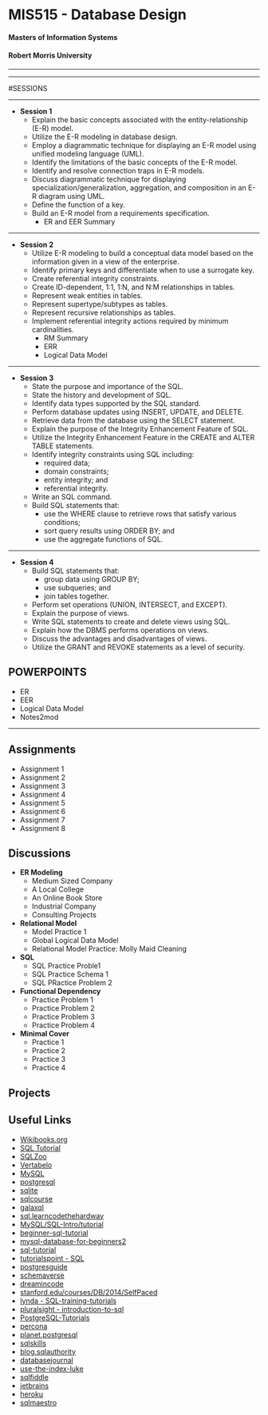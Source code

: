 
MIS515 - Database Design
========================

#### Masters of Information Systems
#### Robert Morris University 

----------------------------

----------------------------

#SESSIONS

-----
- **Session 1**
	- Explain the basic concepts associated with the entity-relationship (E-R) model.
	- Utilize the E-R modeling in database design.
	- Employ a diagrammatic technique for displaying an E-R model using unified modeling language (UML).
	- Identify the limitations of the basic concepts of the E-R model.
	- Identify and resolve connection traps in E-R models.
	- Discuss diagrammatic technique for displaying specialization/generalization, aggregation, and composition in an E-R diagram using UML.
	- Define the function of a key.
	- Build an E-R model from a requirements specification.
		- ER and EER Summary
-------

- **Session 2**
	- Utilize E-R modeling to build a conceptual data model based on the information given in a view of the enterprise.
	- Identify primary keys and differentiate when to use a surrogate key.
	- Create referential integrity constraints.
	- Create ID-dependent, 1:1, 1:N, and N:M relationships in tables.
	- Represent weak entities in tables.
	- Represent supertype/subtypes as tables.
	- Represent recursive relationships as tables.
	- Implement referential integrity actions required by minimum cardinalities.
		- RM Summary
		- ERR
		- Logical Data Model
------

- **Session 3**
	- State the purpose and importance of the SQL.
	- State the history and development of SQL.
	- Identify data types supported by the SQL standard.
	- Perform database updates using INSERT, UPDATE, and DELETE.
	- Retrieve data from the database using the SELECT statement.
	- Explain the purpose of the Integrity Enhancement Feature of SQL.
	- Utilize the Integrity Enhancement Feature in the CREATE and ALTER TABLE statements.
	- Identify integrity constraints using SQL including:
		- required data;
		- domain constraints;
		- entity integrity; and
		- referential integrity.
	- Write an SQL command.
	- Build SQL statements that:
		- use the WHERE clause to retrieve rows that satisfy various conditions;
		- sort query results using ORDER BY; and
		- use the aggregate functions of SQL.

-----

- **Session 4**
	- Build SQL statements that:
		- group data using GROUP BY;
		- use subqueries; and
		- join tables together.
	- Perform set operations (UNION, INTERSECT, and EXCEPT).
	- Explain the purpose of views.
	- Write SQL statements to create and delete views using SQL.
	- Explain how the DBMS performs operations on views.
	- Discuss the advantages and disadvantages of views.
	- Utilize the GRANT and REVOKE statements as a level of security.


POWERPOINTS
-----------
- ER
- EER
- Logical Data Model
- Notes2mod


-------

Assignments
-----------
- Assignment 1
- Assignment 2
- Assignment 3
- Assignment 4
- Assignment 5
- Assignment 6
- Assignment 7
- Assignment 8


Discussions
-----------
- **ER Modeling**
	- Medium Sized Company
	- A Local College
	- An Online Book Store
	- Industrial Company
	- Consulting Projects   	
- **Relational Model**
	- Model Practice 1
	- Global Logical Data Model
	- Relational Model Practice: Molly Maid Cleaning
- **SQL**
	- SQL Practice Proble1
	- SQL Practice Schema 1
	- SQL PRactice Problem 2 
- **Functional Dependency**
	- Practice Problem 1
	- Practice Problem 2 
	- Practice Problem 3
	- Practice Problem 4 
- **Minimal Cover**
	- Practice 1
	- Practice 2 
	- Practice 3
	- Practice 4 


Projects
--------



Useful Links
------------
-  <a href="https://en.wikibooks.org/wiki/Structured_Query_Language">Wikibooks.org </a>
-  <a href="http://www.sql-tutorial.net"> SQL Tutorial</a>
-  <a href="http://sqlzoo.net">SQLZoo</a>
-  <a href="www.vertabelo.com/">Vertabelo</a>
-  <a href="http://dev.mysql.com/doc/">MySQL</a>
-  <a href="http://www.postgresql.org/docs/">postgresql </a>
-  <a href="https://sqlite.org/docs.html">sqlite </a>
-  <a href="http://www.sqlcourse.com/">sqlcourse </a>
-  <a href="http://sol.gfxile.net/galaxql.html">galaxql </a>
-  <a href="http://sql.learncodethehardway.org/">sql.learncodethehardway </a>
-  <a href="http://cspractical.org/MySQL/SQL-Intro/tutorial">MySQL/SQL-Intro/tutorial </a>
-  <a href="http://beginner-sql-tutorial.com/sql.htm">beginner-sql-tutorial </a>
-  <a href="https://www.udemy.com/course/mysql-database-for-beginners2/">mysql-database-for-beginners2 </a>
-  <a href="http://www.sql-tutorial.ru/">sql-tutorial </a>
-  <a href="http://www.tutorialspoint.com/sql/">tutorialspoint - SQL </a>
-  <a href="http://postgresguide.com/">postgresguide </a>
-  <a href="https://schemaverse.com/">schemaverse </a>
-  <a href="http://www.dreamincode.net/forums/blog/48/entry-4251-my-free-ebook-a-primer-on-sql/">dreamincode </a>
-  <a href="https://class.stanford.edu/courses/DB/2014/SelfPaced/about">stanford.edu/courses/DB/2014/SelfPaced </a>
-  <a href="http://www.lynda.com/SQL-training-tutorials/446-0.html">lynda  -  SQL-training-tutorials </a>
-  <a href="http://pluralsight.com/courses/introduction-to-sql">pluralsight - introduction-to-sql </a>
-  <a href="http://www.vtc.com/products/PostgreSQL-Tutorials.htm">PostgreSQL-Tutorials </a>
-  <a href="http://www.percona.com/blog/">percona </a>
-  <a href="http://planet.postgresql.org/">planet.postgresql </a>
-  <a href="http://www.sqlskills.com/blogs/paul/">sqlskills </a>
-  <a href="http://blog.sqlauthority.com/">blog.sqlauthority </a>
-  <a href="http://www.databasejournal.com/">databasejournal </a>
-  <a href="http://use-the-index-luke.com/">use-the-index-luke</a>
-  <a href="http://sqlfiddle.com/">sqlfiddle</a>
-  <a href="http://www.jetbrains.com/dbe/">jetbrains</a>
-  <a href="https://www.heroku.com/postgres">heroku</a>
-  <a href="http://www.sqlmaestro.com/products/anysql/maestro/">sqlmaestro</a>